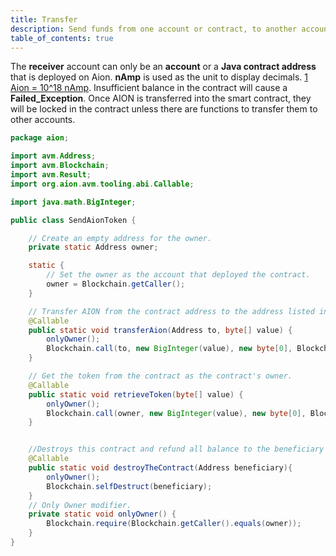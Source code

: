 ```yaml
---
title: Transfer
description: Send funds from one account or contract, to another account or contract.
table_of_contents: true
---
```


The **receiver** account can only be an **account** or a **Java contract address** that is deployed on Aion. **nAmp** is used as the unit to display decimals. [1 Aion = 10^18 nAmp](https://github.com/aionnetwork/aion/wiki/Aion-Terminology). Insufficient balance in the contract will cause a **Failed_Exception**. Once AION is transferred into the smart contract, they will be locked in the contract unless there are functions to transfer them to other accounts.

```java
package aion;

import avm.Address;
import avm.Blockchain;
import avm.Result;
import org.aion.avm.tooling.abi.Callable;

import java.math.BigInteger;

public class SendAionToken {

    // Create an empty address for the owner.
    private static Address owner;

    static {
        // Set the owner as the account that deployed the contract.
        owner = Blockchain.getCaller();
    }

    // Transfer AION from the contract address to the address listed in the "to" variable.
    @Callable
    public static void transferAion(Address to, byte[] value) {
        onlyOwner();
        Blockchain.call(to, new BigInteger(value), new byte[0], Blockchain.getRemainingEnergy());
    }

    // Get the token from the contract as the contract's owner.
    @Callable
    public static void retrieveToken(byte[] value) {
        onlyOwner();
        Blockchain.call(owner, new BigInteger(value), new byte[0], Blockchain.getRemainingEnergy());
    }


    //Destroys this contract and refund all balance to the beneficiary address.
    @Callable
    public static void destroyTheContract(Address beneficiary){
        onlyOwner();
        Blockchain.selfDestruct(beneficiary);
    }
    // Only Owner modifier.
    private static void onlyOwner() {
        Blockchain.require(Blockchain.getCaller().equals(owner));
    }
}
```
